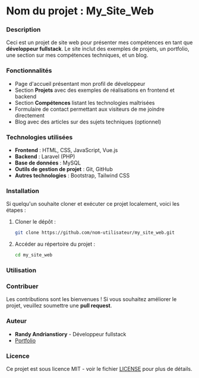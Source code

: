 # Nom du projet : My_Site_Web

### Description

Ceci est un projet de site web pour présenter mes compétences en tant que **développeur fullstack**. Le site inclut des exemples de projets, un portfolio, une section sur mes compétences techniques, et un blog.

### Fonctionnalités

- Page d'accueil présentant mon profil de développeur
- Section **Projets** avec des exemples de réalisations en frontend et backend
- Section **Compétences** listant les technologies maîtrisées
- Formulaire de contact permettant aux visiteurs de me joindre directement
- Blog avec des articles sur des sujets techniques (optionnel)

### Technologies utilisées

- **Frontend** : HTML, CSS, JavaScript, Vue.js
- **Backend** : Laravel (PHP)
- **Base de données** : MySQL
- **Outils de gestion de projet** : Git, GitHub
- **Autres technologies** : Bootstrap, Tailwind CSS

### Installation

Si quelqu'un souhaite cloner et exécuter ce projet localement, voici les étapes :

1. Cloner le dépôt :

    ```bash
    git clone https://github.com/nom-utilisateur/my_site_web.git
    ```

2. Accéder au répertoire du projet :

    ```bash
    cd my_site_web
    ```


### Utilisation

### Contribuer

Les contributions sont les bienvenues ! Si vous souhaitez améliorer le projet, veuillez soumettre une **pull request**.

### Auteur

- **Randy Andrianstiory** - Développeur fullstack
- [Portfolio](https://ton-site.com)

### Licence

Ce projet est sous licence MIT - voir le fichier [LICENSE](LICENSE) pour plus de détails.
